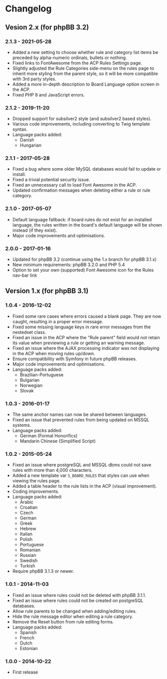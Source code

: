 # Changelog

## Vesion 2.x (for phpBB 3.2)

### 2.1.3 - 2021-05-28

- Added a new setting to choose whether rule and category list items be preceded by alpha-numeric ordinals, bullets or nothing.
- Fixed links to FontAwesome from the ACP Rules Settings page.
- Slightly adjusted the Rule Categories side-menu on the rules page to inherit more styling from the parent style, so it will be more compatible with 3rd party styles.
- Added a more in-depth description to Board Language option screen in the ACP.
- Fixed PHP 8 and JavaScript errors.

### 2.1.2 - 2019-11-20

- Dropped support for subsilver2 style (and subsilver2 based styles).
- Various code improvements, including converting to Twig template syntax.
- Language packs added:
    - Danish
    - Hungarian

### 2.1.1 - 2017-05-28

- Fixed a bug where some older MySQL databases would fail to update or install.
- Fixed a trivial potential security issue.
- Fixed an unnecessary call to load Font Awesome in the ACP.
- Updated confirmation messages when deleting either a rule or rule category.

### 2.1.0 - 2017-05-07

- Default language fallback: if board rules do not exist for an installed language, the rules written in the board's default language will be shown instead (if they exist).
- Major code improvements and optimisations.

### 2.0.0 - 2017-01-16

- Updated for phpBB 3.2 (continue using the 1.x branch for phpBB 3.1.x)
- New minimum requirements: phpBB 3.2.0 and PHP 5.4
- Option to set your own (supported) Font Awesome icon for the Rules nav-bar link

## Version 1.x (for phpBB 3.1)

### 1.0.4 - 2016-12-02

- Fixed some rare cases where errors caused a blank page. They are now caught, resulting in a proper error message.
- Fixed some missing language keys in rare error messages from the nestedset class.
- Fixed an issue in the ACP where the "Rule parent" field would not retain its value when previewing a rule or getting an warning message.
- Fixed an issue where the AJAX processing indicator was not displaying in the ACP when moving rules up/down.
- Ensure compatibility with Symfony in future phpBB releases.
- Major code improvements and optimisations.
- Language packs added:
    - Brazilian-Portuguese
    - Bulgarian
    - Norwegian
    - Slovak

### 1.0.3 - 2016-01-17

- The same anchor names can now be shared between languages.
- Fixed an issue that prevented rules from being updated on MSSQL systems.
- Language packs added:
    - German (Formal Honorifics)
    - Mandarin Chinese (Simplified Script)

### 1.0.2 - 2015-05-24

- Fixed an issue where postgreSQL and MSSQL dbms could not save rules with more than 4,000 characters.
- Added a new template var `S_BOARD_RULES` that styles can use when viewing the rules page.
- Added a table header to the rule lists in the ACP (visual improvement).
- Coding improvements.
- Language packs added:
    - Arabic
    - Croatian
    - Czech
    - German
    - Greek
    - Hebrew
    - Italian
    - Polish
    - Portuguese
    - Romanian
    - Russian
    - Swedish
    - Turkish
- Require phpBB 3.1.3 or newer.

### 1.0.1 - 2014-11-03

- Fixed an issue where rules could not be deleted with phpBB 3.1.1.
- Fixed an issue where rules could not be created on postgreSQL databases.
- Allow rule parents to be changed when adding/editing rules.
- Hide the rule message editor when editing a rule category.
- Remove the Reset button from rule editing forms.
- Language packs added:
    - Spanish
    - French
    - Dutch
    - Estonian

### 1.0.0 - 2014-10-22

- First release
